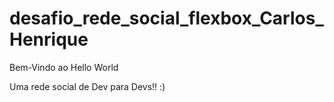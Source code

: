 # desafio_rede_social_flexbox_Carlos_Henrique

Bem-Vindo ao Hello World

Uma rede social de Dev para Devs!! :)
